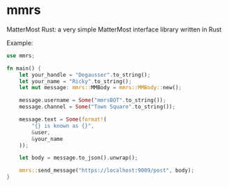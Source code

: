 # mmrs 

MatterMost Rust: a very simple MatterMost interface library written in Rust 

Example: 

```rust
use mmrs; 

fn main() {
    let your_handle = "Degausser".to_string();
    let your_name = "Ricky".to_string();
    let mut message: mmrs::MMBody = mmrs::MMBody::new();

    message.username = Some("mmrsBOT".to_string());
    message.channel = Some("Town Square".to_string());

    message.text = Some(format!(
        "{} is known as {}",
        &user,
        &your_name
    ));

    let body = message.to_json().unwrap();

    mmrs::send_message("https://localhost:9009/post", body);
} 
```


